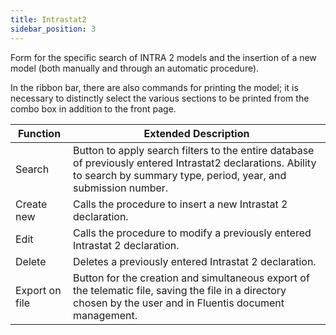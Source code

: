 ```yaml
---
title: Intrastat2
sidebar_position: 3
---
```


Form for the specific search of INTRA 2 models and the insertion of a new model (both manually and through an automatic procedure).

In the ribbon bar, there are also commands for printing the model; it is necessary to distinctly select the various sections to be printed from the combo box in addition to the front page.



| Function | Extended Description |
| --- | --- |
| Search | Button to apply search filters to the entire database of previously entered Intrastat2 declarations. Ability to search by summary type, period, year, and submission number. |
| Create new | Calls the procedure to insert a new Intrastat 2 declaration. |
| Edit | Calls the procedure to modify a previously entered Intrastat 2 declaration. |
| Delete | Deletes a previously entered Intrastat 2 declaration. |
| Export on file | Button for the creation and simultaneous export of the telematic file, saving the file in a directory chosen by the user and in Fluentis document management. |